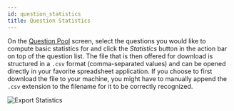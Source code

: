 ```yaml
---
id: question_statistics
title: Question Statistics
---
```


On the [Question Pool](basics/question_pool.md) screen, select the questions you would like to compute basic statistics for and click the _Statistics_ button in the action bar on top of the question list. The file that is then offered for download is structured in a `.csv` format (comma-separated values) and can be opened directly in your favorite spreadsheet application. If you choose to first download the file to your machine, you might have to manually append the `.csv` extension to the filename for it to be correctly recognized.

![Export Statistics](../assets/statistics.gif)
